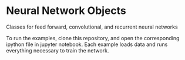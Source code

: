 # Neural Network Objects
Classes for feed forward, convolutional, and recurrent neural networks

To run the examples, clone this repository, and open the corresponding ipython file in jupyter notebook. Each example loads data and runs everything necessary to train the network.
